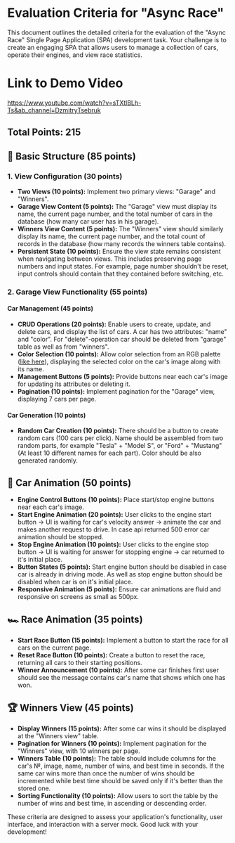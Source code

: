 # Evaluation Criteria for "Async Race"

This document outlines the detailed criteria for the evaluation of the "Async Race" Single Page Application (SPA) development task. Your challenge is to create an engaging SPA that allows users to manage a collection of cars, operate their engines, and view race statistics.

# Link to Demo Video
https://www.youtube.com/watch?v=sTXtlBLh-Ts&ab_channel=DzmitryTsebruk

## Total Points: 215

## 🏁 Basic Structure (85 points)

### 1. View Configuration (30 points)

- **Two Views (10 points):** Implement two primary views: "Garage" and "Winners".
- **Garage View Content (5 points):** The "Garage" view must display its name, the current page number, and the total number of cars in the database (how many car user has in his garage).
- **Winners View Content (5 points):** The "Winners" view should similarly display its name, the current page number, and the total count of records in the database (how many records the winners table contains).
- **Persistent State (10 points):** Ensure the view state remains consistent when navigating between views. This includes preserving page numbers and input states. For example, page number shouldn't be reset, input controls should contain that they contained before switching, etc.

### 2. Garage View Functionality (55 points)

#### Car Management (45 points)

- **CRUD Operations (20 points):** Enable users to create, update, and delete cars, and display the list of cars. A car has two attributes: "name" and "color". For "delete"-operation car should be deleted from "garage" table as well as from "winners".
- **Color Selection (10 points):** Allow color selection from an RGB palette ([like here](https://colorspire.com/rgb-color-wheel/)), displaying the selected color on the car's image along with its name.
- **Management Buttons (5 points):** Provide buttons near each car's image for updating its attributes or deleting it.
- **Pagination (10 points):** Implement pagination for the "Garage" view, displaying 7 cars per page.

#### Car Generation (10 points)

- **Random Car Creation (10 points):** There should be a button to create random cars (100 cars per click). Name should be assembled from two random parts, for example "Tesla" + "Model S", or "Ford" + "Mustang" (At least 10 different names for each part). Color should be also generated randomly.

## 🚗 Car Animation (50 points)

- **Engine Control Buttons (10 points):** Place start/stop engine buttons near each car's image.
- **Start Engine Animation (20 points):** User clicks to the engine start button -> UI is waiting for car's velocity answer -> animate the car and makes another request to drive. In case api returned 500 error car animation should be stopped.
- **Stop Engine Animation (10 points):** User clicks to the engine stop button -> UI is waiting for answer for stopping engine -> car returned to it's initial place.
- **Button States (5 points):** Start engine button should be disabled in case car is already in driving mode. As well as stop engine button should be disabled when car is on it's initial place.
- **Responsive Animation (5 points):** Ensure car animations are fluid and responsive on screens as small as 500px.

## 🏎️ Race Animation (35 points)

- **Start Race Button (15 points):** Implement a button to start the race for all cars on the current page.
- **Reset Race Button (10 points):** Create a button to reset the race, returning all cars to their starting positions.
- **Winner Announcement (10 points):** After some car finishes first user should see the message contains car's name that shows which one has won.

## 🏆 Winners View (45 points)

- **Display Winners (15 points):** After some car wins it should be displayed at the "Winners view" table.
- **Pagination for Winners (10 points):** Implement pagination for the "Winners" view, with 10 winners per page.
- **Winners Table (10 points):** The table should include columns for the car's №, image, name, number of wins, and best time in seconds. If the same car wins more than once the number of wins should be incremented while best time should be saved only if it's better than the stored one.
- **Sorting Functionality (10 points):** Allow users to sort the table by the number of wins and best time, in ascending or descending order.

These criteria are designed to assess your application's functionality, user interface, and interaction with a server mock. Good luck with your development!
